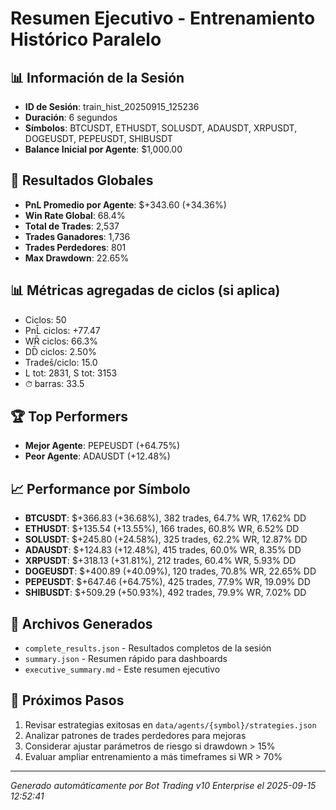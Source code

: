 # Resumen Ejecutivo - Entrenamiento Histórico Paralelo

## 📊 Información de la Sesión
- **ID de Sesión**: train_hist_20250915_125236
- **Duración**: 6 segundos
- **Símbolos**: BTCUSDT, ETHUSDT, SOLUSDT, ADAUSDT, XRPUSDT, DOGEUSDT, PEPEUSDT, SHIBUSDT
- **Balance Inicial por Agente**: $1,000.00

## 🎯 Resultados Globales
- **PnL Promedio por Agente**: $+343.60 (+34.36%)
- **Win Rate Global**: 68.4%
- **Total de Trades**: 2,537
- **Trades Ganadores**: 1,736
- **Trades Perdedores**: 801
- **Max Drawdown**: 22.65%

## 📊 Métricas agregadas de ciclos (si aplica)
- Ciclos: 50
- PnL̄ ciclos: +77.47
- WR̄ ciclos: 66.3%
- DD̄ ciclos: 2.50%
- Trades̄/ciclo: 15.0
- L tot: 2831, S tot: 3153
- ⏱̄ barras: 33.5


## 🏆 Top Performers
- **Mejor Agente**: PEPEUSDT (+64.75%)
- **Peor Agente**: ADAUSDT (+12.48%)

## 📈 Performance por Símbolo
- **BTCUSDT**: $+366.83 (+36.68%), 382 trades, 64.7% WR, 17.62% DD
- **ETHUSDT**: $+135.54 (+13.55%), 166 trades, 60.8% WR, 6.52% DD
- **SOLUSDT**: $+245.80 (+24.58%), 325 trades, 62.2% WR, 12.87% DD
- **ADAUSDT**: $+124.83 (+12.48%), 415 trades, 60.0% WR, 8.35% DD
- **XRPUSDT**: $+318.13 (+31.81%), 212 trades, 60.4% WR, 5.93% DD
- **DOGEUSDT**: $+400.89 (+40.09%), 120 trades, 70.8% WR, 22.65% DD
- **PEPEUSDT**: $+647.46 (+64.75%), 425 trades, 77.9% WR, 19.09% DD
- **SHIBUSDT**: $+509.29 (+50.93%), 492 trades, 79.9% WR, 7.02% DD

## 📁 Archivos Generados
- `complete_results.json` - Resultados completos de la sesión
- `summary.json` - Resumen rápido para dashboards
- `executive_summary.md` - Este resumen ejecutivo

## 🎯 Próximos Pasos
1. Revisar estrategias exitosas en `data/agents/{symbol}/strategies.json`
2. Analizar patrones de trades perdedores para mejoras
3. Considerar ajustar parámetros de riesgo si drawdown > 15%
4. Evaluar ampliar entrenamiento a más timeframes si WR > 70%

---
*Generado automáticamente por Bot Trading v10 Enterprise el 2025-09-15 12:52:41*
